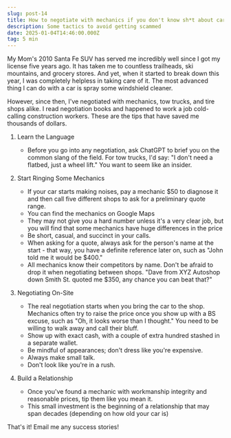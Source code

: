 ```yaml
---
slug: post-14
title: How to negotiate with mechanics if you don't know sh*t about cars
description: Some tactics to avoid getting scammed
date: 2025-01-04T14:46:00.000Z
tag: 5 min
---
```

My Mom's 2010 Santa Fe SUV has served me incredibly well since I got my license five years ago. It has taken me to countless trailheads, ski mountains, and grocery stores. And yet, when it started to break down this year, I was completely helpless in taking care of it. The most advanced thing I can do with a car is spray some windshield cleaner. 

However, since then, I've negotiated with mechanics, tow trucks, and tire shops alike. I read negotiation books and happened to work a job cold-calling construction workers. These are the tips that have saved me thousands of dollars. 

1. Learn the Language

   * Before you go into any negotiation, ask ChatGPT to brief you on the common slang of the field. For tow trucks, I'd say: "I don't need a flatbed, just a wheel lift." You want to seem like an insider. 
2. Start Ringing Some Mechanics

   * If your car starts making noises, pay a mechanic $50 to diagnose it and then call five different shops to ask for a preliminary quote range. 
   * You can find the mechanics on Google Maps
   * They may not give you a hard number unless it's a very clear job, but you will find that some mechanics have huge differences in the price
   * Be short, casual, and succinct in your calls.
   * When asking for a quote, always ask for the person's name at the start - that way, you have a definite reference later on, such as "John told me it would be $400."
   * All mechanics know their competitors by name. Don't be afraid to drop it when negotiating between shops. "Dave from XYZ Autoshop down Smith St. quoted me $350, any chance you can beat that?"
3. Negotiating On-Site

   * The real negotiation starts when you bring the car to the shop. Mechanics often try to raise the price once you show up with a BS excuse, such as "Oh, it looks worse than I thought." You need to be willing to walk away and call their bluff. 
   * Show up with exact cash, with a couple of extra hundred stashed in a separate wallet. 
   * Be mindful of appearances; don't dress like you're expensive.
   * Always make small talk.
   * Don't look like you're in a rush.
4. Build a Relationship

   * Once you've found a mechanic with workmanship integrity and reasonable prices, tip them like you mean it.
   * This small investment is the beginning of a relationship that may span decades (depending on how old your car is)

That's it! Email me any success stories!
